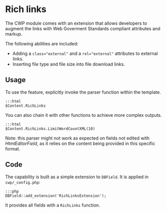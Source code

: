 # Rich links

The CWP module comes with an extension that allows developers to augment the links with Web Goverment Standards
compliant attributes and markup.

The following abilities are included:

 * Adding a `class="external"` and a `rel="external"` attributes to external links.
 * Inserting file type and file size into file download links.

## Usage

To use the feature, explicitly invoke the parser function within the template.

	:::html
	$Content.RichLinks

You can also chain it with other functions to achieve more complex outputs.

	:::html
	$Content.RichLinks.LimitWordCountXML(10)

Note: this parser might not work as expected on fields not edited with *HtmlEditorField*, as it relies on the content
being provided in this specific format.

## Code

The capability is built as a simple extension to `DBField`. It is applied in `cwp/_config.php`:

	:::php
	DBField::add_extension('RichLinksExtension');

It provides all fields with a `RichLinks` function.

